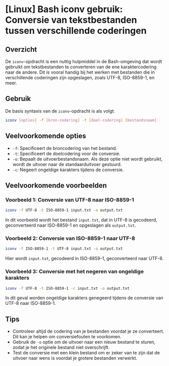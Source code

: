# [Linux] Bash iconv gebruik: Conversie van tekstbestanden tussen verschillende coderingen

## Overzicht
De `iconv`-opdracht is een nuttig hulpmiddel in de Bash-omgeving dat wordt gebruikt om tekstbestanden te converteren van de ene karaktercodering naar de andere. Dit is vooral handig bij het werken met bestanden die in verschillende coderingen zijn opgeslagen, zoals UTF-8, ISO-8859-1, en meer.

## Gebruik
De basis syntaxis van de `iconv`-opdracht is als volgt:

```bash
iconv [opties] -f [bron-codering] -t [doel-codering] [bestandsnaam]
```

## Veelvoorkomende opties
- `-f`: Specificeert de broncodering van het bestand.
- `-t`: Specificeert de doelcodering voor de conversie.
- `-o`: Bepaalt de uitvoerbestandsnaam. Als deze optie niet wordt gebruikt, wordt de uitvoer naar de standaarduitvoer gestuurd.
- `-c`: Negeert ongeldige karakters tijdens de conversie.

## Veelvoorkomende voorbeelden

### Voorbeeld 1: Conversie van UTF-8 naar ISO-8859-1
```bash
iconv -f UTF-8 -t ISO-8859-1 input.txt -o output.txt
```
In dit voorbeeld wordt het bestand `input.txt`, dat in UTF-8 is gecodeerd, geconverteerd naar ISO-8859-1 en opgeslagen als `output.txt`.

### Voorbeeld 2: Conversie van ISO-8859-1 naar UTF-8
```bash
iconv -f ISO-8859-1 -t UTF-8 input.txt -o output.txt
```
Hier wordt `input.txt`, gecodeerd in ISO-8859-1, geconverteerd naar UTF-8.

### Voorbeeld 3: Conversie met het negeren van ongeldige karakters
```bash
iconv -f UTF-8 -t ISO-8859-1 -c input.txt -o output.txt
```
In dit geval worden ongeldige karakters genegeerd tijdens de conversie van UTF-8 naar ISO-8859-1.

## Tips
- Controleer altijd de codering van je bestanden voordat je ze converteert. Dit kan je helpen om conversiefouten te voorkomen.
- Gebruik de `-o` optie om de uitvoer naar een nieuw bestand te sturen, zodat je het originele bestand niet overschrijft.
- Test de conversie met een klein bestand om er zeker van te zijn dat de uitvoer naar wens is voordat je grotere bestanden verwerkt.